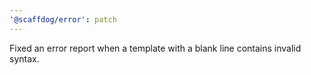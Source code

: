 ```yaml
---
'@scaffdog/error': patch
---
```


Fixed an error report when a template with a blank line contains invalid syntax.
